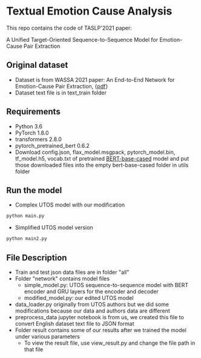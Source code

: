# Textual Emotion Cause Analysis

This repo contains the code of TASLP'2021 paper:

A Unified Target-Oriented Sequence-to-Sequence Model for Emotion-Cause Pair Extraction

## Original dataset
- Dataset is from WASSA 2021 paper: An End-to-End Network for Emotion-Cause Pair Extraction, {[pdf](https://aaditya-singh.github.io/data/ECPE.pdf)}
- Dataset text file is in text_train folder

## Requirements
- Python 3.6
- PyTorch 1.8.0
- transformers 2.8.0
- pytorch_pretrained_bert 0.6.2
- Download config.json, flax_model.msgpack, pytorch_model.bin, tf_model.h5, vocab.txt of pretrained [BERT-base-cased](https://huggingface.co/bert-base-cased/tree/main) model and put those downloaded files into the empty bert-base-cased folder in utils folder

## Run the model
- Complex UTOS model with our modification
```bash
python main.py
```
- Simplified UTOS model version
```bash
python main2.py
```

## File Description
- Train and test json data files are in folder "all"
- Folder "network" contains model files
    - simple_model.py: UTOS sequence-to-sequence model with BERT encoder and GRU layers for the encoder and decoder
    - modified_model.py: our edited UTOS model
- data_loader.py originally from UTOS authors but we did some modifications because our data and authors data are different
- preprocess_data jupyter notebook is from us, we created this file to convert English dataset text file to JSON format
- Folder result contains some of our results after we trained the model under various parameters
    - To view the result file, use view_result.py and change the file path in that file